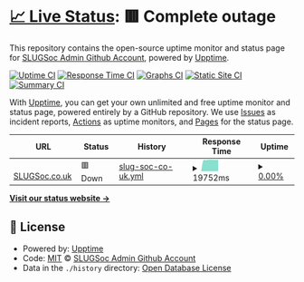 # [📈 Live Status](https://SLUGSocAdmin.github.io/status-monitor): <!--live status--> **🟥 Complete outage**

This repository contains the open-source uptime monitor and status page for [SLUGSoc Admin Github Account](https://slugsoc.co.uk), powered by [Upptime](https://github.com/upptime/upptime).

[![Uptime CI](https://github.com/SLUGSocAdmin/status-monitor/workflows/Uptime%20CI/badge.svg)](https://github.com/SLUGSocAdmin/status-monitor/actions?query=workflow%3A%22Uptime+CI%22)
[![Response Time CI](https://github.com/SLUGSocAdmin/status-monitor/workflows/Response%20Time%20CI/badge.svg)](https://github.com/SLUGSocAdmin/status-monitor/actions?query=workflow%3A%22Response+Time+CI%22)
[![Graphs CI](https://github.com/SLUGSocAdmin/status-monitor/workflows/Graphs%20CI/badge.svg)](https://github.com/SLUGSocAdmin/status-monitor/actions?query=workflow%3A%22Graphs+CI%22)
[![Static Site CI](https://github.com/SLUGSocAdmin/status-monitor/workflows/Static%20Site%20CI/badge.svg)](https://github.com/SLUGSocAdmin/status-monitor/actions?query=workflow%3A%22Static+Site+CI%22)
[![Summary CI](https://github.com/SLUGSocAdmin/status-monitor/workflows/Summary%20CI/badge.svg)](https://github.com/SLUGSocAdmin/status-monitor/actions?query=workflow%3A%22Summary+CI%22)

With [Upptime](https://upptime.js.org), you can get your own unlimited and free uptime monitor and status page, powered entirely by a GitHub repository. We use [Issues](https://github.com/SLUGSocAdmin/status-monitor/issues) as incident reports, [Actions](https://github.com/SLUGSocAdmin/status-monitor/actions) as uptime monitors, and [Pages](https://SLUGSocAdmin.github.io/status-monitor) for the status page.

<!--start: status pages-->
<!-- This summary is generated by Upptime (https://github.com/upptime/upptime) -->
<!-- Do not edit this manually, your changes will be overwritten -->
<!-- prettier-ignore -->
| URL | Status | History | Response Time | Uptime |
| --- | ------ | ------- | ------------- | ------ |
| <img alt="" src="https://icons.duckduckgo.com/ip3/slugsoc.co.uk.ico" height="13"> [SLUGSoc.co.uk](https://slugsoc.co.uk) | 🟥 Down | [slug-soc-co-uk.yml](https://github.com/SLUGSoc/status-monitor/commits/HEAD/history/slug-soc-co-uk.yml) | <details><summary><img alt="Response time graph" src="./graphs/slug-soc-co-uk/response-time-week.png" height="20"> 19752ms</summary><br><a href="https://status-external.slugsoc.co.uk/history/slug-soc-co-uk"><img alt="Response time 19678" src="https://img.shields.io/endpoint?url=https%3A%2F%2Fraw.githubusercontent.com%2FSLUGSoc%2Fstatus-monitor%2FHEAD%2Fapi%2Fslug-soc-co-uk%2Fresponse-time.json"></a><br><a href="https://status-external.slugsoc.co.uk/history/slug-soc-co-uk"><img alt="24-hour response time 19908" src="https://img.shields.io/endpoint?url=https%3A%2F%2Fraw.githubusercontent.com%2FSLUGSoc%2Fstatus-monitor%2FHEAD%2Fapi%2Fslug-soc-co-uk%2Fresponse-time-day.json"></a><br><a href="https://status-external.slugsoc.co.uk/history/slug-soc-co-uk"><img alt="7-day response time 19752" src="https://img.shields.io/endpoint?url=https%3A%2F%2Fraw.githubusercontent.com%2FSLUGSoc%2Fstatus-monitor%2FHEAD%2Fapi%2Fslug-soc-co-uk%2Fresponse-time-week.json"></a><br><a href="https://status-external.slugsoc.co.uk/history/slug-soc-co-uk"><img alt="30-day response time 19702" src="https://img.shields.io/endpoint?url=https%3A%2F%2Fraw.githubusercontent.com%2FSLUGSoc%2Fstatus-monitor%2FHEAD%2Fapi%2Fslug-soc-co-uk%2Fresponse-time-month.json"></a><br><a href="https://status-external.slugsoc.co.uk/history/slug-soc-co-uk"><img alt="1-year response time 19678" src="https://img.shields.io/endpoint?url=https%3A%2F%2Fraw.githubusercontent.com%2FSLUGSoc%2Fstatus-monitor%2FHEAD%2Fapi%2Fslug-soc-co-uk%2Fresponse-time-year.json"></a></details> | <details><summary><a href="https://status-external.slugsoc.co.uk/history/slug-soc-co-uk">0.00%</a></summary><a href="https://status-external.slugsoc.co.uk/history/slug-soc-co-uk"><img alt="All-time uptime 29.21%" src="https://img.shields.io/endpoint?url=https%3A%2F%2Fraw.githubusercontent.com%2FSLUGSoc%2Fstatus-monitor%2FHEAD%2Fapi%2Fslug-soc-co-uk%2Fuptime.json"></a><br><a href="https://status-external.slugsoc.co.uk/history/slug-soc-co-uk"><img alt="24-hour uptime 0.00%" src="https://img.shields.io/endpoint?url=https%3A%2F%2Fraw.githubusercontent.com%2FSLUGSoc%2Fstatus-monitor%2FHEAD%2Fapi%2Fslug-soc-co-uk%2Fuptime-day.json"></a><br><a href="https://status-external.slugsoc.co.uk/history/slug-soc-co-uk"><img alt="7-day uptime 0.00%" src="https://img.shields.io/endpoint?url=https%3A%2F%2Fraw.githubusercontent.com%2FSLUGSoc%2Fstatus-monitor%2FHEAD%2Fapi%2Fslug-soc-co-uk%2Fuptime-week.json"></a><br><a href="https://status-external.slugsoc.co.uk/history/slug-soc-co-uk"><img alt="30-day uptime 0.00%" src="https://img.shields.io/endpoint?url=https%3A%2F%2Fraw.githubusercontent.com%2FSLUGSoc%2Fstatus-monitor%2FHEAD%2Fapi%2Fslug-soc-co-uk%2Fuptime-month.json"></a><br><a href="https://status-external.slugsoc.co.uk/history/slug-soc-co-uk"><img alt="1-year uptime 0.00%" src="https://img.shields.io/endpoint?url=https%3A%2F%2Fraw.githubusercontent.com%2FSLUGSoc%2Fstatus-monitor%2FHEAD%2Fapi%2Fslug-soc-co-uk%2Fuptime-year.json"></a></details>

<!--end: status pages-->

[**Visit our status website →**](https://SLUGSocAdmin.github.io/status-monitor)

## 📄 License

- Powered by: [Upptime](https://github.com/upptime/upptime)
- Code: [MIT](./LICENSE) © [SLUGSoc Admin Github Account](https://slugsoc.co.uk)
- Data in the `./history` directory: [Open Database License](https://opendatacommons.org/licenses/odbl/1-0/)
